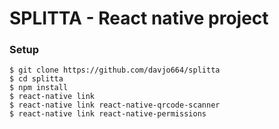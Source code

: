 # SPLITTA - React native project

### Setup

```
$ git clone https://github.com/davjo664/splitta
$ cd splitta
$ npm install
$ react-native link
$ react-native link react-native-qrcode-scanner
$ react-native link react-native-permissions

```